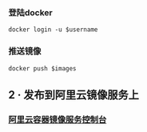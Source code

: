 ### 登陆docker

```shell
docker login -u $username
```

### 推送镜像

``` shell
docker push $images
```
## 2 · 发布到阿里云镜像服务上
### [阿里云容器镜像服务控制台](https://cr.console.aliyun.com/cn-hangzhou/instance/repositories) 

